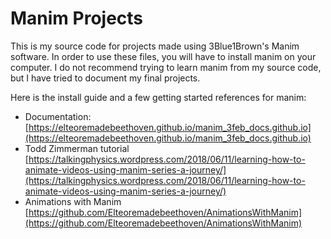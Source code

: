 # Manim Projects
This is my source code for projects made using 3Blue1Brown's Manim software.
In order to use these files, you will have to install manim on your computer. I do not recommend trying to learn manim from my source code, but I have tried to document my final projects.

Here is the install guide and a few getting started references for manim:
* Documentation: [https://elteoremadebeethoven.github.io/manim_3feb_docs.github.io](https://elteoremadebeethoven.github.io/manim_3feb_docs.github.io)
* Todd Zimmerman tutorial [https://talkingphysics.wordpress.com/2018/06/11/learning-how-to-animate-videos-using-manim-series-a-journey/](https://talkingphysics.wordpress.com/2018/06/11/learning-how-to-animate-videos-using-manim-series-a-journey/)
* Animations with Manim [https://github.com/Elteoremadebeethoven/AnimationsWithManim](https://github.com/Elteoremadebeethoven/AnimationsWithManim)
